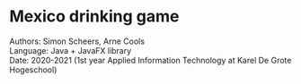# Mexico drinking game
Authors: Simon Scheers, Arne Cools  
Language: Java + JavaFX library  
Date: 2020-2021 (1st year Applied Information Technology at Karel De Grote Hogeschool)  
